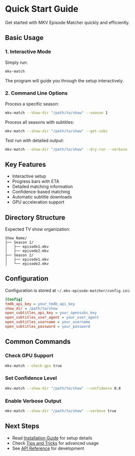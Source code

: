# Quick Start Guide

Get started with MKV Episode Matcher quickly and efficiently.

## Basic Usage

### 1. Interactive Mode

Simply run:
```bash
mkv-match
```
The program will guide you through the setup interactively.

### 2. Command Line Options

Process a specific season:
```bash
mkv-match --show-dir "/path/to/show" --season 1
```

Process all seasons with subtitles:
```bash
mkv-match --show-dir "/path/to/show" --get-subs
```

Test run with detailed output:
```bash
mkv-match --show-dir "/path/to/show" --dry-run --verbose
```

## Key Features

- Interactive setup
- Progress bars with ETA
- Detailed matching information
- Confidence-based matching
- Automatic subtitle downloads
- GPU acceleration support

## Directory Structure

Expected TV show organization:
```
Show Name/
├── Season 1/
│   ├── episode1.mkv
│   ├── episode2.mkv
├── Season 2/
│   ├── episode1.mkv
│   └── episode2.mkv
```

## Configuration

Configuration is stored at `~/.mkv-episode-matcher/config.ini`:
```ini
[Config]
tmdb_api_key = your_tmdb_api_key
show_dir = /path/to/show
open_subtitles_api_key = your_opensubs_key
open_subtitles_user_agent = your_user_agent
open_subtitles_username = your_username
open_subtitles_password = your_password
```

## Common Commands

### Check GPU Support
```bash
mkv-match --check-gpu true
```

### Set Confidence Level
```bash
mkv-match --show-dir "/path/to/show" --confidence 0.8
```

### Enable Verbose Output
```bash
mkv-match --show-dir "/path/to/show" --verbose true
```

## Next Steps

- Read [Installation Guide](installation.md) for setup details
- Check [Tips and Tricks](tips.md) for advanced usage
- See [API Reference](api/index.md) for development
